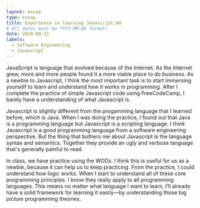 ```yaml
---
layout: essay
type: essay
title: Experience in learning Javascript.md
# All dates must be YYYY-MM-DD format!
date: 2018-08-31
labels:
  - Software Engineering
  - Javascript
---
```


JavaScript is language that evolved because of the Internet. As the Internet grew, more and more people found it a more viable place to do business. As a newbie to Javascript, I think the most important task is to start immersing yourself to learn and understand how it works in programming. After I complete the practice of simple Javascript code using FreeCodeCamp, I barely have a understanding of what Javascript is.

Javascript is slightly different from the progamming language that I learned before, which is Java. When I was doing the practice, I found out that Java is a programming language but Javascript is a scripting language. I think Javascript is a good programming language from a software engineering perspective. But the thing that bothers me about Javascript is the language syntax and semantics. Together they provide an ugly and verbose language that's generally painful to read.

In class, we have practice using the WODs. I think this is useful for us as a newbie, because it can help us to keep practicing. From the practice, I could understand how logic works. When I start to understand all of these core programming principles. I know they really apply to all programming languages. This means no matter what language I want to learn, I’ll already have a solid framework for learning it easily—by understanding those big picture programming theories. 


